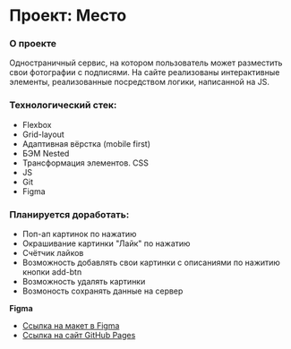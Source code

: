 # Проект: Место

### О проекте
Одностраничный сервис, на котором пользователь может разместить свои фотографии с подписями. На сайте реализованы интерактивные элементы, реализованные посредством логики, написанной на JS.

### Технологический стек:

* Flexbox
* Grid-layout
* Адаптивная вёрстка (mobile first)
* БЭМ Nested
* Трансформация элементов. CSS
* JS
* Git
* Figma

### Планируется доработать:

* Поп-ап картинок по нажатию
* Окрашивание картинки "Лайк" по нажатию
* Счётчик лайков 
* Возможность добавлять свои картинки с описаниями по нажитию кнопки add-btn
* Возможность удалять картинки
* Возмоность сохранять данные на сервер


**Figma**

* [Ссылка на макет в Figma](https://www.figma.com/file/2cn9N9jSkmxD84oJik7xL7/JavaScript.-Sprint-4?node-id=0%3A1)
* [Ссылка на сайт GitHub Pages](https://vadimekler.github.io/mesto/)

